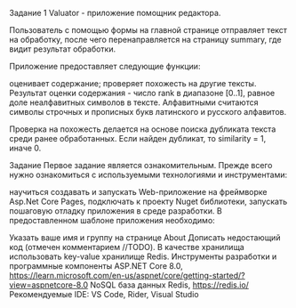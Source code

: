 Задание 1
Valuator - приложение помощник редактора.

Пользователь с помощью формы на главной странице отправляет текст на обработку, после чего перенаправляется на страницу summary, где видит результат обработки.

Приложение предоставляет следующие функции:

оценивает содержание;
проверяет похожесть на другие тексты.
Результат оценки содержания - число rank в диапазоне [0..1], равное доле неалфавитных символов в тексте. Алфавитными считаются символы строчных и прописных букв латинского и русского алфавитов.

Проверка на похожесть делается на основе поиска дубликата текста среди ранее обработанных. Если найден дубликат, то similarity = 1, иначе 0.

Задание
Первое задание является ознакомительным. Прежде всего нужно ознакомиться с используемыми технологиями и инструментами:

научиться создавать и запускать Web-приложение на фреймворке Asp.Net Core Pages,
подключать к проекту Nuget библиотеки,
запускать пошаговую отладку приложения в среде разработки.
В предоставленном шаблоне приложения необходимо:

Указать ваше имя и группу на странице About
Дописать недостающий код (отмечен комментарием //TODO). В качестве хранилища использовать key-value хранилище Redis.
Инструменты разработки и программные компоненты
ASP.NET Core 8.0, https://learn.microsoft.com/en-us/aspnet/core/getting-started/?view=aspnetcore-8.0
NoSQL база данных Redis, https://redis.io/
Рекомендуемые IDE: VS Code, Rider, Visual Studio

